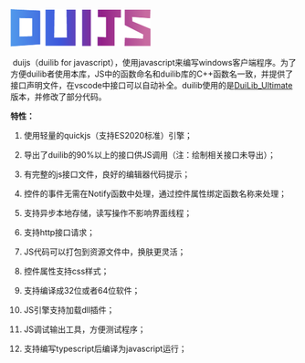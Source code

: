 ![logo](.\logo.png)

​    duijs（duilib for javascript），使用javascript来编写windows客户端程序。为了方便duilib者使用本库，JS中的函数命名和duilib库的C++函数名一致，并提供了接口声明文件，在vscode中接口可以自动补全。duilib使用的是[DuiLib_Ultimate](https://github.com/qdtroy/DuiLib_Ultimate)版本，并修改了部分代码。

**特性：**

1. 使用轻量的quickjs（支持ES2020标准）引擎；

2. 导出了duilib的90%以上的接口供JS调用（注：绘制相关接口未导出）；

3. 有完整的js接口文件，良好的编辑器代码提示；

4. 控件的事件无需在Notify函数中处理，通过控件属性绑定函数名称来处理；

5. 支持异步本地存储，读写操作不影响界面线程；

6. 支持http接口请求；

7. JS代码可以打包到资源文件中，换肤更灵活；

8. 控件属性支持css样式；

9. 支持编译成32位或者64位软件；

10. JS引擎支持加载dll插件；

11. JS调试输出工具，方便测试程序；

12. 支持编写typescript后编译为javascript运行；

    



